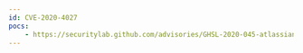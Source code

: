 ```yaml
---
id: CVE-2020-4027
pocs:
    - https://securitylab.github.com/advisories/GHSL-2020-045-atlassian_confluence
---
```

